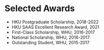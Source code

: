 # Selected Awards

* HKU Postgraduate Scholarship, 2018-2022
* HKU SAAS Excellent Research Award, 2021
* First-Class Scholarship, WHU, 2016-2017
* National Scholarship, WHU, 2016-2017
* Outstanding Student, WHU, 2015-2017 
